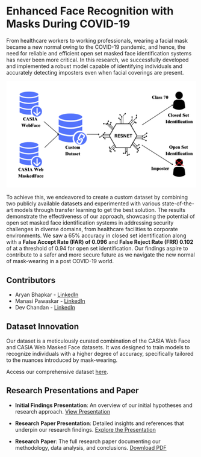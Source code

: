 # Enhanced Face Recognition with Masks During COVID-19

From healthcare workers to working professionals, wearing a facial mask became a new normal owing to the COVID-19 pandemic, and hence, the need for reliable and efficient open set masked face identification systems has never been more critical. In this research, we successfully developed and implemented a robust model capable of identifying individuals and accurately detecting imposters even when facial coverings are present. 


![Architecture](img.png)

To achieve this, we endeavored to create a custom dataset by combining two publicly available datasets and experimented with various state-of-the-art models through transfer learning to get the best solution. The results demonstrate the effectiveness of our approach, showcasing the potential of open set masked face identification systems in addressing security challenges in diverse domains, from healthcare facilities to corporate environments. We saw a 65% accuracy in closed set identification along with a **False Accept Rate (FAR) of 0.096** and **False Reject Rate (FRR) 0.102** of at a threshold of 0.94 for open set identification. Our findings aspire to contribute to a safer and more secure
future as we navigate the new normal of mask-wearing in a post COVID-19 world.

## Contributors

- Aryan Bhapkar - [LinkedIn](https://www.linkedin.com/in/aryan-bhapkar-730593200/)
- Manasi Pawaskar - [LinkedIn](https://www.linkedin.com/in/manasi-pawaskar-b1311820b/)
- Dev Chandan - [LinkedIn](https://www.linkedin.com/in/dev-chandan/)



## Dataset Innovation

Our dataset is a meticulously curated combination of the CASIA Web Face and CASIA Web Masked Face datasets. It was designed to train models to recognize individuals with a higher degree of accuracy, specifically tailored to the nuances introduced by mask-wearing. 

Access our comprehensive dataset [here](https://drive.google.com/file/d/1yMgSIg9bnUwzot8ZFcxXcjmXl_OSWiyT/view?usp=share_link).

## Research Presentations and Paper

- **Initial Findings Presentation**: An overview of our initial hypotheses and research approach. [View Presentation](https://www.canva.com/design/DAFfSnIccLQ/aK4Pn_sgNExJVzIVuFG9Vg/view?utm_content=DAFfSnIccLQ&utm_campaign=designshare&utm_medium=link&utm_source=editor)

- **Research Paper Presentation**: Detailed insights and references that underpin our research findings. [Explore the Presentation](https://docs.google.com/presentation/d/1nxSF2kWtjcuxbOpirdclmEtanVKwD6VsE2dbr2NGD-o/edit?usp=sharing)

- **Research Paper**: The full research paper documenting our methodology, data analysis, and conclusions. [Download PDF](https://drive.google.com/file/d/1DS-qcZlO-CYybxoWVvXHTjpTXjc6JJh1/view?usp=sharing)
